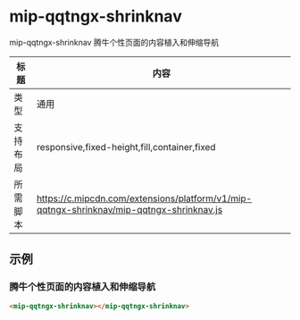 # mip-qqtngx-shrinknav

mip-qqtngx-shrinknav 腾牛个性页面的内容植入和伸缩导航

标题|内容
----|----
类型|通用
支持布局|responsive,fixed-height,fill,container,fixed
所需脚本|https://c.mipcdn.com/extensions/platform/v1/mip-qqtngx-shrinknav/mip-qqtngx-shrinknav.js


## 示例

### 腾牛个性页面的内容植入和伸缩导航
```html
<mip-qqtngx-shrinknav></mip-qqtngx-shrinknav>
```


